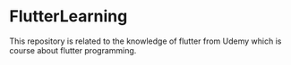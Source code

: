 # FlutterLearning
This repository is related to the knowledge of flutter from Udemy which is course about flutter programming.

